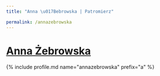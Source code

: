 ```yaml
---
title: "Anna \u017Bebrowska | Patromierz"

permalink: /annazebrowska
---
```


# [Anna Żebrowska](https://patronite.pl/annazebrowska)

{% include profile.md name="annazebrowska" prefix="a" %}

